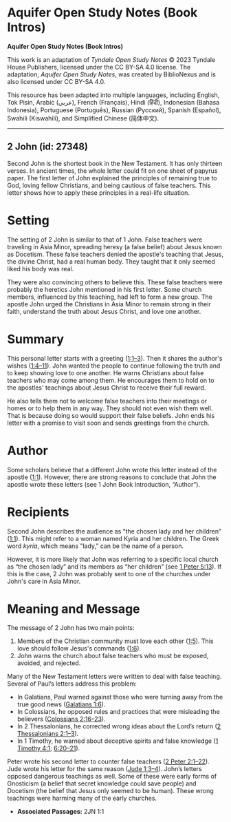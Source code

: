 # Aquifer Open Study Notes (Book Intros)

**Aquifer Open Study Notes (Book Intros)**

This work is an adaptation of *Tyndale Open Study Notes* © 2023 Tyndale House Publishers, licensed under the CC BY\-SA 4\.0 license. The adaptation, *Aquifer Open Study Notes*, was created by BiblioNexus and is also licensed under CC BY\-SA 4\.0\.

This resource has been adapted into multiple languages, including English, Tok Pisin, Arabic (عربي), French (Français), Hindi (हिंदी), Indonesian (Bahasa Indonesia), Portuguese (Português), Russian (Русский), Spanish (Español), Swahili (Kiswahili), and Simplified Chinese (简体中文).



--------------------------------

## 2 John (id: 27348)

Second John is the shortest book in the New Testament. It has only thirteen verses. In ancient times, the whole letter could fit on one sheet of papyrus paper. The first letter of John explained the principles of remaining true to God, loving fellow Christians, and being cautious of false teachers. This letter shows how to apply these principles in a real\-life situation.

Setting
=======

The setting of 2 John is similar to that of 1 John. False teachers were traveling in Asia Minor, spreading heresy (a false belief) about Jesus known as Docetism. These false teachers denied the apostle's teaching that Jesus, the divine Christ, had a real human body. They taught that it only seemed liked his body was real. 

They were also convincing others to believe this. These false teachers were probably the heretics John mentioned in his first letter. Some church members, influenced by this teaching, had left to form a new group. The apostle John urged the Christians in Asia Minor to remain strong in their faith, understand the truth about Jesus Christ, and love one another.

Summary
=======

This personal letter starts with a greeting ([1:1–3](https://ref.ly/2John1:1-2John1:3)). Then it shares the author's wishes ([1:4–11](https://ref.ly/2John1:4-2John1:11)). John wanted the people to continue following the truth and to keep showing love to one another. He warns Christians about false teachers who may come among them. He encourages them to hold on to the apostles' teachings about Jesus Christ to receive their full reward. 

He also tells them not to welcome false teachers into their meetings or homes or to help them in any way. They should not even wish them well. That is because doing so would support their false beliefs. John ends his letter with a promise to visit soon and sends greetings from the church.

Author
======

Some scholars believe that a different John wrote this letter instead of the apostle ([1:1](https://ref.ly/2John1:1)). However, there are strong reasons to conclude that John the apostle wrote these letters (see 1 John Book Introduction, “Author”).

Recipients
==========

Second John describes the audience as "the chosen lady and her children” ([1:1](https://ref.ly/2John1:1)). This might refer to a woman named Kyria and her children. The Greek word *kyria*, which means "lady," can be the name of a person. 

However, it is more likely that John was referring to a specific local church as “the chosen lady” and its members as “her children” (see [1 Peter 5:13](https://ref.ly/1Pet5:13)). If this is the case, 2 John was probably sent to one of the churches under John's care in Asia Minor.

Meaning and Message
===================

The message of 2 John has two main points:

1. Members of the Christian community must love each other ([1:5](https://ref.ly/2John1:5)). This love should follow Jesus's commands ([1:6](https://ref.ly/2John1:6)).
2. John warns the church about false teachers who must be exposed, avoided, and rejected.

Many of the New Testament letters were written to deal with false teaching. Several of Paul’s letters address this problem: 

* In Galatians, Paul warned against those who were turning away from the true good news ([Galatians 1:6](https://ref.ly/Gal1:6)).
* In Colossians, he opposed rules and practices that were misleading the believers ([Colossians 2:16–23](https://ref.ly/Col2:16-Col2:23)).
* In 2 Thessalonians, he corrected wrong ideas about the Lord’s return ([2 Thessalonians 2:1–3](https://ref.ly/2Thess2:1-2Thess2:3)).
* In 1 Timothy, he warned about deceptive spirits and false knowledge ([1 Timothy 4:1](https://ref.ly/1Tim4:1); [6:20–21](https://ref.ly/1Tim6:20-1Tim6:21)).

Peter wrote his second letter to counter false teachers ([2 Peter 2:1–22](https://ref.ly/2Pet2:1-2Pet2:22)). Jude wrote his letter for the same reason ([Jude 1:3–4](https://ref.ly/Jude1:3-Jude1:4)). John’s letters opposed dangerous teachings as well. Some of these were early forms of Gnosticism (a belief that secret knowledge could save people) and Docetism (the belief that Jesus only seemed to be human). These wrong teachings were harming many of the early churches.

* **Associated Passages:** 2JN 1:1

